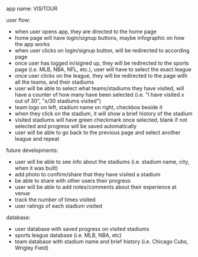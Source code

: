 app name: VISITOUR

user flow:
- when user opens app, they are directed to the home page
- home page will have login/signup buttons, maybe infographic on how the app works
- when user clicks on login/signup button, will be redirected to according page
- once user has logged in/signed up, they will be redirected to the sports page (i.e. MLB, NBA, NFL, etc.), user will have to select the exact league
- once user clicks on the league, they will be redirected to the page with all the teams, and their stadiums
- user will be able to select what teams/stadiums they have visited, will have a counter of how many have been selected (i.e. "I have visited x out of 30", "x/30 stadiums visited")
- team logo on left, stadium name on right, checkbox beside it
- when they click on the stadium, it will show a brief history of the stadium
- visited stadiums will have green checkmark once selected, blank if not selected and progress will be saved automatically
- user will be able to go back to the previous page and select another league and repeat


future developments:
- user will be able to see info about the stadiums (i.e. stadium name, city, when it was built)
- add photo to confirm/share that they have visited a stadium
- be able to share with other users their progress
- user will be able to add notes/comments about their experience at venue
- track the number of times visited
- user ratings of each stadium visited

database:
- user database with saved progress on visited stadiums
- sports league database (i.e. MLB, NBA, etc)
- team database with stadium name and brief history (i.e. Chicago Cubs, Wrigley Field)